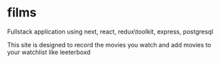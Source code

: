 # films
Fullstack application using next, react, redux\toolkit, express, postgresql

This site is designed to record the movies you watch and add movies to your watchlist like leeterboxd
